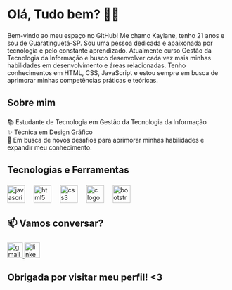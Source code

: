 <h1 align="left">Olá, Tudo bem? 👩‍💻</h1>

###

<p align="left">Bem-vindo ao meu espaço no GitHub! Me chamo Kaylane, tenho 21 anos e sou de Guaratinguetá-SP. Sou uma pessoa dedicada e apaixonada por tecnologia e pelo constante aprendizado. Atualmente curso Gestão da Tecnologia da Informação e busco desenvolver cada vez mais minhas habilidades em desenvolvimento e áreas relacionadas. Tenho conhecimentos em HTML, CSS, JavaScript e estou sempre em busca de aprimorar minhas competências práticas e teóricas. </p>
<h2 align="left">Sobre mim</h2>

###

<p align="left">📚 Estudante de Tecnologia em Gestão da Tecnologia da Informação<br>✨ Técnica em Design Gráfico<br>🚀 Em busca de novos desafios para aprimorar minhas habilidades e expandir meu conhecimento.</p>

###

<h2 align="left">Tecnologias e Ferramentas</h2>

###

<div align="left">
  <img src="https://cdn.jsdelivr.net/gh/devicons/devicon/icons/javascript/javascript-original.svg" height="40" alt="javascript logo"  />
  <img width="12" />
  <img src="https://cdn.jsdelivr.net/gh/devicons/devicon/icons/html5/html5-original.svg" height="40" alt="html5 logo"  />
  <img width="12" />
  <img src="https://cdn.jsdelivr.net/gh/devicons/devicon/icons/css3/css3-original.svg" height="40" alt="css3 logo"  />
  <img width="12" />
  <img src="https://cdn.jsdelivr.net/gh/devicons/devicon/icons/c/c-original.svg" height="40" alt="c logo"  />
  <img width="12" />
  <img src="https://cdn.jsdelivr.net/gh/devicons/devicon/icons/bootstrap/bootstrap-original.svg" height="40" alt="bootstrap logo"  />
</div>

###

<h2 align="left">📫 Vamos conversar?</h2>

###

<div align="left">
  <a href="mailto: kaylaneleticia10@gmail.com" target="_blank">
    <img src="https://img.shields.io/static/v1?message=Gmail&logo=gmail&label=&color=D14836&logoColor=white&labelColor=&style=for-the-badge" height="35" alt="gmail logo"  />
  </a>
  <a href="www.linkedin.com/in/kaylane-leticia-silva" target="_blank">
    <img src="https://img.shields.io/static/v1?message=LinkedIn&logo=linkedin&label=&color=0077B5&logoColor=white&labelColor=&style=for-the-badge" height="35" alt="linkedin logo"  />
  </a>
</div>

###

<h2 align="left">Obrigada por visitar meu perfil! <3 </h2>

###
